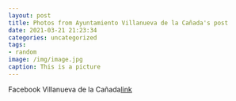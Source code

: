 ```yaml
---
layout: post
title: Photos from Ayuntamiento Villanueva de la Cañada's post
date: 2021-03-21 21:23:34
categories: uncategorized
tags:
- random
image: /img/image.jpg
caption: This is a picture
---
```

Facebook Villanueva de la Cañada[link](https://www.facebook.com/438978526296872/posts/1492864987574882/)
